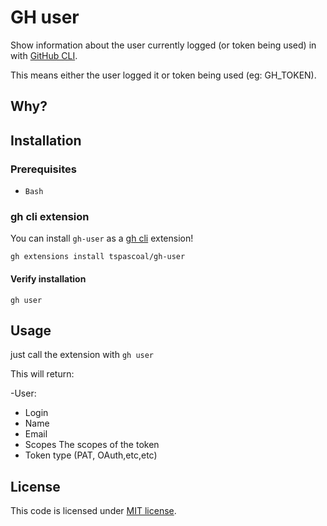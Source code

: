 # GH user

Show information about the user currently logged (or token being used) in with [GitHub CLI](https://cli.github.com).

This means either the user logged it or token being used (eg: GH_TOKEN).

## Why?


## Installation

### Prerequisites

- `Bash`

### gh cli extension

You can install `gh-user` as a [gh cli](https://github.com/cli/cli) extension!

```console
gh extensions install tspascoal/gh-user
```

#### Verify installation

```console	
gh user
```

## Usage

just call the extension with `gh user`

This will return:

-User:
  - Login
  - Name
  - Email
- Scopes The scopes of the token
- Token type (PAT, OAuth,etc,etc)

## License

This code is licensed under [MIT license](LICENSE).
